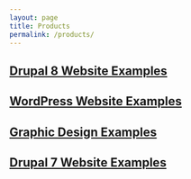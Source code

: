 ```yaml
---
layout: page
title: Products
permalink: /products/
---
```


## [Drupal 8 Website Examples](/drupal-8-website-examples/)

## [WordPress Website Examples](/wordPress-website-examples/)

## [Graphic Design Examples](/graphic-design-examples/)

## [Drupal 7 Website Examples](/drupal-7-website-examples/)
